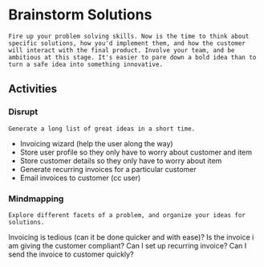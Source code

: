 # Brainstorm Solutions
```
Fire up your problem solving skills. Now is the time to think about specific solutions, how you'd implement them, and how the customer will interact with the final product. Involve your team, and be ambitious at this stage. It's easier to pare down a bold idea than to turn a safe idea into something innovative.
```

## Activities
### Disrupt
```
Generate a long list of great ideas in a short time.
```
- Invoicing wizard (help the user along the way)
- Store user profile so they only have to worry about customer and item 
- Store customer details so they only have to worry about item 
- Generate recurring invoices for a particular customer 
- Email invoices to customer (cc user)


### Mindmapping
```
Explore different facets of a problem, and organize your ideas for solutions.
```
Invoicing is tedious (can it be done quicker and with ease)?
Is the invoice i am giving the customer compliant?
Can I set up recurring invoice? 
Can I send the invoice to customer quickly? 